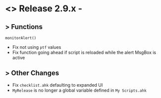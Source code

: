 # <> Release 2.9.x - 

## > Functions

`monitorAlert()`
- Fix not using `ptf` values
- Fix function going ahead if script is reloaded while the alert MsgBox is active

## > Other Changes
- Fix `checklist.ahk` defaulting to expanded UI
- `MyRelease` is no longer a global variable defined in `My Scripts.ahk`